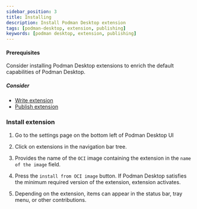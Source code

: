 ```yaml
---
sidebar_position: 3
title: Installing
description: Install Podman Desktop extension
tags: [podman-desktop, extension, publishing]
keywords: [podman desktop, extension, publishing]
---
```


#### Prerequisites

Consider installing Podman Desktop extensions to enrich the default capabilities of Podman Desktop.

##### Consider

* [Write extension](../extensions/write)
* [Publish extension](../extensions/publish)


### Install extension

1. Go to the settings page on the bottom left of Podman Desktop UI

1. Click on extensions in the navigation bar tree.

1. Provides the name of the `OCI` image containing the extension in the `name of the image` field.

1. Press the `install from OCI image` button.
If Podman Desktop satisfies the minimum required version of the extension, extension activates.

1. Depending on the extension, items can appear in the status bar, tray menu, or other contributions.